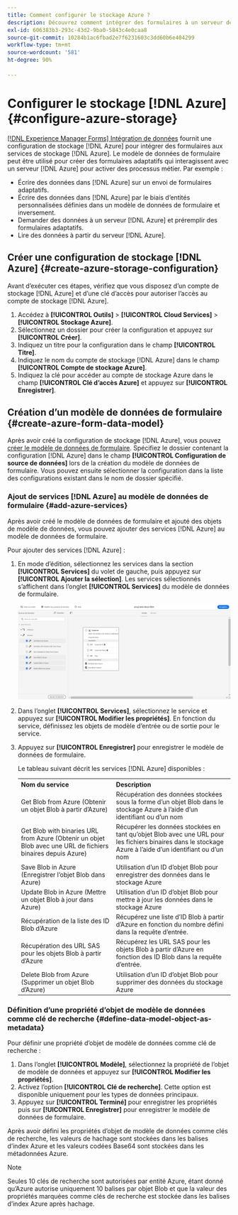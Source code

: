 ```yaml
---
title: Comment configurer le stockage Azure ?
description: Découvrez comment intégrer des formulaires à un serveur de stockage Azure.
exl-id: 606383b3-293c-43d2-9ba0-5843c4e0caa8
source-git-commit: 10284b1ac6fbad2e7f6231603c3dd60b6e404299
workflow-type: tm+mt
source-wordcount: '581'
ht-degree: 90%

---
```


# Configurer le stockage [!DNL Azure] {#configure-azure-storage}

[[!DNL Experience Manager Forms] Intégration de données](data-integration.md) fournit une configuration de stockage [!DNL Azure] pour intégrer des formulaires aux services de stockage [!DNL Azure]. Le modèle de données de formulaire peut être utilisé pour créer des formulaires adaptatifs qui interagissent avec un serveur [!DNL Azure] pour activer des processus métier. Par exemple :

* Écrire des données dans [!DNL Azure] sur un envoi de formulaires adaptatifs.
* Écrire des données dans [!DNL Azure] par le biais d’entités personnalisées définies dans un modèle de données de formulaire et inversement.
* Demander des données à un serveur [!DNL Azure] et préremplir des formulaires adaptatifs.
* Lire des données à partir du serveur [!DNL Azure].

## Créer une configuration de stockage [!DNL Azure] {#create-azure-storage-configuration}

Avant d’exécuter ces étapes, vérifiez que vous disposez d’un compte de stockage [!DNL Azure] et d’une clé d’accès pour autoriser l’accès au compte de stockage [!DNL Azure].

1. Accédez à **[!UICONTROL Outils]** > **[!UICONTROL Cloud Services]** > **[!UICONTROL Stockage Azure]**.
1. Sélectionnez un dossier pour créer la configuration et appuyez sur **[!UICONTROL Créer]**.
1. Indiquez un titre pour la configuration dans le champ **[!UICONTROL Titre]**.
1. Indiquez le nom du compte de stockage [!DNL Azure] dans le champ **[!UICONTROL Compte de stockage Azure]**.
1. Indiquez la clé pour accéder au compte de stockage Azure dans le champ **[!UICONTROL Clé d’accès Azure]** et appuyez sur **[!UICONTROL Enregistrer]**.

## Création d’un modèle de données de formulaire {#create-azure-form-data-model}

Après avoir créé la configuration de stockage [!DNL Azure], vous pouvez [créer le modèle de données de formulaire](create-form-data-models.md). Spécifiez le dossier contenant la configuration [!DNL Azure] dans le champ **[!UICONTROL Configuration de source de données]** lors de la création du modèle de données de formulaire. Vous pouvez ensuite sélectionner la configuration dans la liste des configurations existant dans le nom de dossier spécifié.

### Ajout de services [!DNL Azure] au modèle de données de formulaire {#add-azure-services}

Après avoir créé le modèle de données de formulaire et ajouté des objets de modèle de données, vous pouvez ajouter des services [!DNL Azure] au modèle de données de formulaire.

Pour ajouter des services [!DNL Azure] :

1. En mode d’édition, sélectionnez les services dans la section **[!UICONTROL Services]** du volet de gauche, puis appuyez sur **[!UICONTROL Ajouter la sélection]**. Les services sélectionnés s’affichent dans l’onglet **[!UICONTROL Services]** du modèle de données de formulaire.

   ![Ajouter les services sélectionnés](assets/select-services.png)

1. Dans l’onglet **[!UICONTROL Services]**, sélectionnez le service et appuyez sur **[!UICONTROL Modifier les propriétés]**. En fonction du service, définissez les objets de modèle d’entrée ou de sortie pour le service.

1. Appuyez sur **[!UICONTROL Enregistrer]** pour enregistrer le modèle de données de formulaire.

   Le tableau suivant décrit les services [!DNL Azure] disponibles :

   <table>
    <tbody>
     <tr>
      <th><strong>Nom du service</strong></th>
      <th><strong>Description</strong></th>
     </tr>
     <tr>
      <td>Get Blob from Azure (Obtenir un objet Blob à partir d’Azure)</td>
      <td>Récupération des données stockées sous la forme d’un objet Blob dans le stockage Azure à l’aide d’un identifiant ou d’un nom</td>
     </tr>
     <tr>
      <td>Get Blob with binaries URL from Azure (Obtenir un objet Blob avec une URL de fichiers binaires depuis Azure)</td>
      <td>Récupérer les données stockées en tant qu’objet Blob avec une URL pour les fichiers binaires dans le stockage Azure à l’aide d’un identifiant ou d’un nom</td>
     </tr>
     <tr>
      <td>Save Blob in Azure (Enregistrer l’objet Blob dans Azure)</td>
      <td>Utilisation d’un ID d’objet Blob pour enregistrer des données dans le stockage Azure</td>
     </tr>
     <tr>
      <td>Update Blob in Azure (Mettre un objet Blob à jour dans Azure)</td>
      <td>Utilisation d’un ID d’objet Blob pour mettre à jour les données dans le stockage Azure</td>
     </tr>
     <tr>
      <td>Récupération de la liste des ID Blob d’Azure</td>
      <td>Récupérez une liste d’ID Blob à partir d’Azure en fonction du nombre défini dans la requête d’entrée.</td>
     </tr>
     <tr>
      <td>Récupération des URL SAS pour les objets Blob à partir d’Azure</td>
      <td>Récupérez les URL SAS pour les objets Blob à partir d’Azure en fonction des ID Blob dans la requête d’entrée.</td>
     </tr>
     <tr>
      <td>Delete Blob from Azure (Supprimer un objet Blob d’Azure)</td>
      <td>Utilisation d’un ID d’objet Blob pour supprimer des données du stockage Azure</td>
     </tr>
    </tbody>
   </table>

### Définition d’une propriété d’objet de modèle de données comme clé de recherche {#define-data-model-object-as-metadata}

Pour définir une propriété d’objet de modèle de données comme clé de recherche :

1. Dans l’onglet **[!UICONTROL Modèle]**, sélectionnez la propriété de l’objet de modèle de données et appuyez sur **[!UICONTROL Modifier les propriétés]**.
1. Activez l’option **[!UICONTROL Clé de recherche]**. Cette option est disponible uniquement pour les types de données principaux.
1. Appuyez sur **[!UICONTROL Terminé]** pour enregistrer les propriétés puis sur **[!UICONTROL Enregistrer]** pour enregistrer le modèle de données de formulaire.

Après avoir défini les propriétés d’objet de modèle de données comme clés de recherche, les valeurs de hachage sont stockées dans les balises d’index Azure et les valeurs codées Base64 sont stockées dans les métadonnées Azure.

>[!NOTE]
>
>Seules 10 clés de recherche sont autorisées par entité Azure, étant donné qu’Azure autorise uniquement 10 balises par objet Blob et que la valeur des propriétés marquées comme clés de recherche est stockée dans les balises d’index Azure après hachage.
